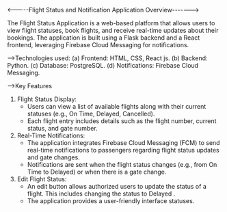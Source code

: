 <-----Flight Status and Notification Application Overview------->

The Flight Status Application is a web-based platform that allows users to view flight statuses, book flights, and receive real-time updates about their bookings. The application is built using a Flask backend and a React frontend, leveraging Firebase Cloud Messaging for notifications.

-->Technologies used: 
   (a) Frontend: HTML, CSS, React js.
   (b) Backend: Python.
   (c) Database: PostgreSQL.
   (d) Notifications: Firebase Cloud Messaging.
   
-->Key Features
  1. Flight Status Display:
     - Users can view a list of available flights along with their current statuses (e.g., On Time, Delayed, Cancelled).
     - Each flight entry includes details such as the flight number, current status, and gate number.
  2. Real-Time Notifications:
     - The application integrates Firebase Cloud Messaging (FCM) to send real-time notifications to passengers regarding flight status updates and gate changes.
     - Notifications are sent when the flight status changes (e.g., from On Time to Delayed) or when there is a gate change.
  3. Edit Flight Status:
     - An edit button allows authorized users to update the status of a flight. This includes changing the status to Delayed .
     - The application provides a user-friendly interface statuses.
